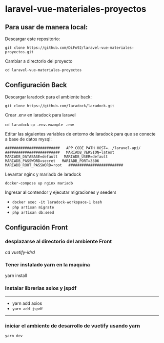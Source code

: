 # laravel-vue-materiales-proyectos

## Para usar de manera local:

Descargar este repositorio:

`git clone https://github.com/DiFo92/laravel-vue-materiales-proyectos.git`

Cambiar a directorio del proyecto

`cd laravel-vue-materiales-proyectos`

## Configuración Back

Descargar laradock para el ambiente back:

`git clone https://github.com/laradock/laradock.git`

Crear .env en laradock para laravel

`cd laradock`
`cp .env.example .env`

Editar las siguientes variables de entorno de laradock para que se conecte a base de datos mysql:

`#########################  
APP_CODE_PATH_HOST=../laravel-api/  
#########################  
MARIADB_VERSION=latest  
MARIADB_DATABASE=default  
MARIADB_USER=default  
MARIADB_PASSWORD=secret  
MARIADB_PORT=3306  
MARIADB_ROOT_PASSWORD=root  
#########################`

Levantar nginx y mariadb de laradock

`docker-compose up nginx mariadb`

Ingresar al contendor y ejecutar migraciones y seeders

- `docker exec -it laradock-workspace-1 bash`
- `php artisan migrate`
- `php artisan db:seed`

## Configuración Front

### desplazarse al directorio del ambiente Front

_cd vuetify-idrd_

### Tener instalado **yarn** en la maquina

yarn install

### Instalar librerias **axios y jspdf**

---

- yarn add axios
- `yarn add jspdf`

---

### iniciar el ambiente de desarrollo de vuetify usando yarn

`yarn dev`
